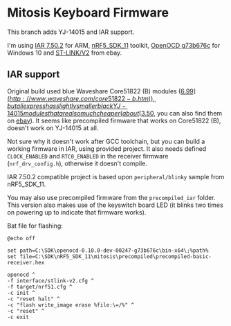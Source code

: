 # Mitosis Keyboard Firmware

This branch adds YJ-14015 and IAR support.

I'm using [IAR 7.50.2](https://www.iar.com/) for ARM,
[nRF5_SDK_11](https://developer.nordicsemi.com/nRF5_SDK/) toolkit,
[OpenOCD g73b676c](http://www.freddiechopin.info/en/download/category/10-openocd-dev/) for Windows 10
and [ST-LINK/V2](http://www.ebay.com/itm/ST-Link-V2-Programming-Unit-mini-STM8-STM32-Emulator-Downloader-M89-Top-/331803020521) from ebay.

## IAR support

Original build used blue Waveshare Core51822 (B)
modules ([$6.99](http://www.waveshare.com/core51822-b.htm)), but aliexpress has slightly smaller black YJ-14015
modules that are also much cheaper (about [$3.50](https://www.aliexpress.com/item/BLE4-0-Bluetooth-2-4GHz-Wireless-Module-NRF51822-Board-Core51822-B/32633417101.html),
you can also find them on [ebay](http://www.ebay.com/itm/BLE4-0-Bluetooth-2-4GHz-Wireless-Module-NRF51822-Board-Core51822-B-/282575577879)).
It seems like precompiled firmware that works on Core51822 (B), doesn't work on YJ-14015 at all.

Not sure why it doesn't work after GCC toolchain, but you can build a working firmware in IAR, using provided project.
It also needs defined `CLOCK_ENABLED` and `RTC0_ENABLED` in the receiver firmware (`nrf_drv_config.h`),
otherwise it doesn't compile.

IAR 7.50.2 compatible project is based upon `peripheral/blinky`
sample from nRF5_SDK_11.

You may also use precompiled firmware from the `precompiled_iar` folder.
This version also makes use of the keyswitch board LED (it blinks two times on powering up to indicate that firmware works).

Bat file for flashing:

```
@echo off

set path=C:\SDK\openocd-0.10.0-dev-00247-g73b676c\bin-x64\;%path%
set file=C:\SDK\nRF5_SDK_11\mitosis\precompiled\precompiled-basic-receiver.hex

openocd ^
-f interface/stlink-v2.cfg ^
-f target/nrf51.cfg ^
-c init ^
-c "reset halt" ^
-c "flash write_image erase %file:\=/%" ^
-c "reset" ^
-c exit

```









